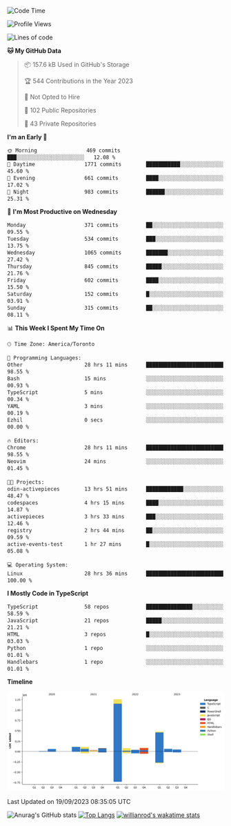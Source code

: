 <!--START_SECTION:waka-->
![Code Time](http://img.shields.io/badge/Code%20Time-609%20hrs%2055%20mins-blue)

![Profile Views](http://img.shields.io/badge/Profile%20Views-0-blue)

![Lines of code](https://img.shields.io/badge/From%20Hello%20World%20I%27ve%20Written-2.4%20million%20lines%20of%20code-blue)

**🐱 My GitHub Data** 

> 📦 157.6 kB Used in GitHub's Storage 
 > 
> 🏆 544 Contributions in the Year 2023
 > 
> 🚫 Not Opted to Hire
 > 
> 📜 102 Public Repositories 
 > 
> 🔑 43 Private Repositories 
 > 
**I'm an Early 🐤** 

```text
🌞 Morning                469 commits         ███░░░░░░░░░░░░░░░░░░░░░░   12.08 % 
🌆 Daytime                1771 commits        ███████████░░░░░░░░░░░░░░   45.60 % 
🌃 Evening                661 commits         ████░░░░░░░░░░░░░░░░░░░░░   17.02 % 
🌙 Night                  983 commits         ██████░░░░░░░░░░░░░░░░░░░   25.31 % 
```
📅 **I'm Most Productive on Wednesday** 

```text
Monday                   371 commits         ██░░░░░░░░░░░░░░░░░░░░░░░   09.55 % 
Tuesday                  534 commits         ███░░░░░░░░░░░░░░░░░░░░░░   13.75 % 
Wednesday                1065 commits        ███████░░░░░░░░░░░░░░░░░░   27.42 % 
Thursday                 845 commits         █████░░░░░░░░░░░░░░░░░░░░   21.76 % 
Friday                   602 commits         ████░░░░░░░░░░░░░░░░░░░░░   15.50 % 
Saturday                 152 commits         █░░░░░░░░░░░░░░░░░░░░░░░░   03.91 % 
Sunday                   315 commits         ██░░░░░░░░░░░░░░░░░░░░░░░   08.11 % 
```


📊 **This Week I Spent My Time On** 

```text
🕑︎ Time Zone: America/Toronto

💬 Programming Languages: 
Other                    28 hrs 11 mins      █████████████████████████   98.55 % 
Bash                     15 mins             ░░░░░░░░░░░░░░░░░░░░░░░░░   00.93 % 
TypeScript               5 mins              ░░░░░░░░░░░░░░░░░░░░░░░░░   00.34 % 
YAML                     3 mins              ░░░░░░░░░░░░░░░░░░░░░░░░░   00.19 % 
Ezhil                    0 secs              ░░░░░░░░░░░░░░░░░░░░░░░░░   00.00 % 

🔥 Editors: 
Chrome                   28 hrs 11 mins      █████████████████████████   98.55 % 
Neovim                   24 mins             ░░░░░░░░░░░░░░░░░░░░░░░░░   01.45 % 

🐱‍💻 Projects: 
odin-activepieces        13 hrs 51 mins      ████████████░░░░░░░░░░░░░   48.47 % 
codespaces               4 hrs 15 mins       ████░░░░░░░░░░░░░░░░░░░░░   14.87 % 
activepieces             3 hrs 33 mins       ███░░░░░░░░░░░░░░░░░░░░░░   12.46 % 
registry                 2 hrs 44 mins       ██░░░░░░░░░░░░░░░░░░░░░░░   09.59 % 
active-events-test       1 hr 27 mins        █░░░░░░░░░░░░░░░░░░░░░░░░   05.08 % 

💻 Operating System: 
Linux                    28 hrs 36 mins      █████████████████████████   100.00 % 
```

**I Mostly Code in TypeScript** 

```text
TypeScript               58 repos            ███████████████░░░░░░░░░░   58.59 % 
JavaScript               21 repos            █████░░░░░░░░░░░░░░░░░░░░   21.21 % 
HTML                     3 repos             █░░░░░░░░░░░░░░░░░░░░░░░░   03.03 % 
Python                   1 repo              ░░░░░░░░░░░░░░░░░░░░░░░░░   01.01 % 
Handlebars               1 repo              ░░░░░░░░░░░░░░░░░░░░░░░░░   01.01 % 
```



**Timeline**

![Lines of Code chart](https://raw.githubusercontent.com/wise-introvert/wise-introvert/master/assets/bar_graph.png)


 Last Updated on 19/09/2023 08:35:05 UTC
<!--END_SECTION:waka-->

![Anurag's GitHub stats](https://github-readme-stats.vercel.app/api?username=wise-introvert&count_private=true&show_icons=true)
[![Top Langs](https://github-readme-stats.vercel.app/api/top-langs/?username=wise-introvert&langs_count=10)](https://github.com/anuraghazra/github-readme-stats)
[![willianrod's wakatime stats](https://github-readme-stats.vercel.app/api/wakatime?username=wiseintrovert)](https://github.com/anuraghazra/github-readme-stats)
